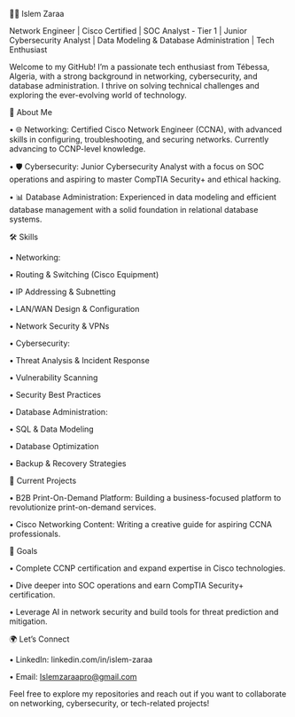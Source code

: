👨‍💻 Islem Zaraa

Network Engineer | Cisco Certified | SOC Analyst - Tier 1 | Junior Cybersecurity Analyst | Data Modeling & Database Administration | Tech Enthusiast

Welcome to my GitHub! I’m a passionate tech enthusiast from Tébessa, Algeria, with a strong background in networking, cybersecurity, and database administration. I thrive on solving technical challenges and exploring the ever-evolving world of technology.

🚀 About Me

 • 🌐 Networking: Certified Cisco Network Engineer (CCNA), with advanced skills in configuring, troubleshooting, and securing networks. Currently advancing to CCNP-level knowledge.
 
 • 🛡️ Cybersecurity: Junior Cybersecurity Analyst with a focus on SOC operations and aspiring to master CompTIA Security+ and ethical hacking.
 
 • 📊 Database Administration: Experienced in data modeling and efficient database management with a solid foundation in relational database systems.
 
🛠️ Skills

 • Networking:
 
 • Routing & Switching (Cisco Equipment)
 
 • IP Addressing & Subnetting
 
 • LAN/WAN Design & Configuration
 
 • Network Security & VPNs
 
 • Cybersecurity:
 
 • Threat Analysis & Incident Response
 
 • Vulnerability Scanning
 
 • Security Best Practices
 
 • Database Administration:
 
 • SQL & Data Modeling
 
 • Database Optimization
 
 • Backup & Recovery Strategies

📘 Current Projects

 • B2B Print-On-Demand Platform: Building a business-focused platform to revolutionize print-on-demand services.
 
 • Cisco Networking Content: Writing a creative guide for aspiring CCNA professionals.

🎯 Goals

 • Complete CCNP certification and expand expertise in Cisco technologies.
 
 • Dive deeper into SOC operations and earn CompTIA Security+ certification.
 
 • Leverage AI in network security and build tools for threat prediction and mitigation.

🌍 Let’s Connect

 • LinkedIn: linkedin.com/in/islem-zaraa
 
 • Email: Islemzaraapro@gmail.com

Feel free to explore my repositories and reach out if you want to collaborate on networking, cybersecurity, or tech-related projects!
